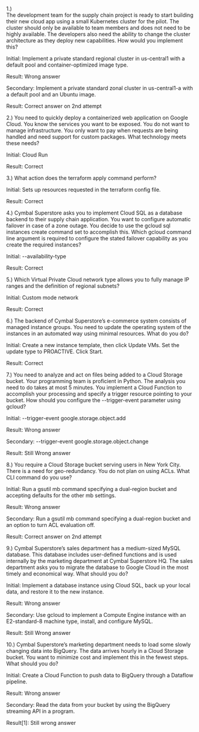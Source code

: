 1.)  
The development team for the supply chain project is ready to start building their new cloud app using a small Kubernetes cluster for the pilot. The cluster should only be available to team members and does not need to be highly available. The developers also need the ability to change the cluster architecture as they deploy new capabilities. How would you implement this?

Initial:
Implement a private standard regional cluster in us-central1 with a default pool and container-optimized image type.

Result: Wrong answer


Secondary:
Implement a private standard zonal cluster in us-central1-a with a default pool and an Ubuntu image.

Result:
Correct answer on 2nd attempt


2.)
You need to quickly deploy a containerized web application on Google Cloud. You know the services you want to be exposed. You do not want to manage infrastructure. You only want to pay when requests are being handled and need support for custom packages. What technology meets these needs?

Initial:
Cloud Run

Result: Correct

3.)
What action does the terraform apply command perform?

Initial:
Sets up resources requested in the terraform config file.

Result:
Correct


4.)
Cymbal Superstore asks you to implement Cloud SQL as a database backend to their supply chain application. You want to configure automatic failover in case of a zone outage. You decide to use the gcloud sql instances create command set to accomplish this. Which gcloud command line argument is required to configure the stated failover capability as you create the required instances?

Initial:
--availability-type

Result: Correct


5.) 
Which Virtual Private Cloud network type allows you to fully manage IP ranges and the definition of regional subnets?

Initial:
Custom mode network

Result:
Correct


6.) 
The backend of Cymbal Superstore’s e-commerce system consists of managed instance groups. You need to update the operating system of the instances in an automated way using minimal resources. What do you do?

Initial:
Create a new instance template, then click Update VMs. Set the update type to PROACTIVE. Click Start.

Result: Correct


7.) 
You need to analyze and act on files being added to a Cloud Storage bucket. Your programming team is proficient in Python. The analysis you need to do takes at most 5 minutes. You implement a Cloud Function to accomplish your processing and specify a trigger resource pointing to your bucket. How should you configure the --trigger-event parameter using gcloud?


Initial:
--trigger-event google.storage.object.add

Result: Wrong answer

Secondary:
--trigger-event google.storage.object.change

Result: Still Wrong answer





8.)
You require a Cloud Storage bucket serving users in New York City. There is a need for geo-redundancy. You do not plan on using ACLs. What CLI command do you use?

Initial:
Run a gsutil mb command specifying a dual-region bucket and accepting defaults for the other mb settings.

Result: 
Wrong answer

Secondary:
Run a gsutil mb command specifying a dual-region bucket and an option to turn ACL evaluation off.

Result:
Correct answer on 2nd attempt


9.)
Cymbal Superstore’s sales department has a medium-sized MySQL database. This database includes user-defined functions and is used internally by the marketing department at Cymbal Superstore HQ. The sales department asks you to migrate the database to Google Cloud in the most timely and economical way. What should you do?

Initial:
Implement a database instance using Cloud SQL, back up your local data, and restore it to the new instance.


Result:
Wrong answer

Secondary:
Use gcloud to implement a Compute Engine instance with an E2-standard-8 machine type, install, and configure MySQL.

Result:
Still Wrong answer





10.)
Cymbal Superstore’s marketing department needs to load some slowly changing data into BigQuery. The data arrives hourly in a Cloud Storage bucket. You want to minimize cost and implement this in the fewest steps. What should you do?

Initial:
Create a Cloud Function to push data to BigQuery through a Dataflow pipeline.

Result:
Wrong answer

Secondary:
Read the data from your bucket by using the BigQuery streaming API in a program.

Result[1]:
Still wrong answer



